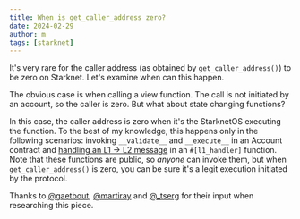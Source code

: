 ```yaml
---
title: When is get_caller_address zero?
date: 2024-02-29
author: m
tags: [starknet]
---
```


It's very rare for the caller address (as obtained by `get_caller_address()`) to be zero on Starknet. Let's examine when can this happen.

The obvious case is when calling a view function. The call is not initiated by an account, so the caller is zero. But what about state changing functions?

In this case, the caller address is zero when it's the StarknetOS executing the function. To the best of my knowledge, this happens only in the following scenarios: invoking `__validate__` and `__execute__` in an Account contract and [handling an L1 -> L2 message](https://book.cairo-lang.org/ch15-04-L1-L2-messaging.html?#sending-messages-from-ethereum-to-starknet) in an `#[l1_handler]` function. Note that these functions are public, so _anyone_ can invoke them, but when `get_caller_address()` is zero, you can be sure it's a legit execution initiated by the protocol.

Thanks to [@gaetbout](https://twitter.com/gaetbout/), [@martiray](https://twitter.com/martriay) and [@_tserg](https://twitter.com/_tserg) for their input when researching this piece.
